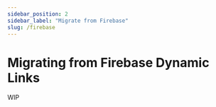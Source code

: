 ```yaml
---
sidebar_position: 2
sidebar_label: "Migrate from Firebase"
slug: /firebase
---
```


# Migrating from Firebase Dynamic Links

WIP

